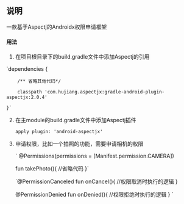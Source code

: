 ## 说明
 一款基于Aspectj的Androidx权限申请框架
 
#### 用法

1. 在项目根目录下的build.gradle文件中添加Aspectj的引用

 `dependencies {
 
        /** 省略其他代码*/
        
        classpath 'com.hujiang.aspectjx:gradle-android-plugin-aspectjx:2.0.4'
   
    }`
    
2. 在主module的build.gradle文件中添加Aspectj插件

    `apply plugin: 'android-aspectjx'`

3. 申请权限，比如一个拍照的功能，需要申请相机的权限
    
   ` @Permissions(permissions = [Manifest.permission.CAMERA])
   
    fun takePhoto(){
        //省略代码
    }`
    
    `@PermissionCanceled
    fun onCancel(){
        //权限取消时执行的逻辑
    }
    
    @PermissionDenied
    fun onDenied(){
        //权限拒绝时执行的逻辑
    }
    `

    
